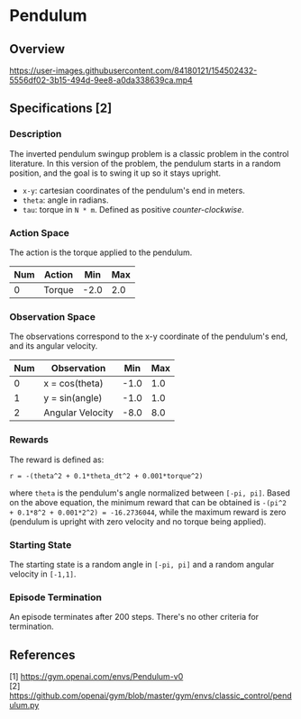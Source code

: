 # Pendulum

## Overview

https://user-images.githubusercontent.com/84180121/154502432-5556df02-3b15-494d-9ee8-a0da338639ca.mp4

## Specifications [2]

### Description

The inverted pendulum swingup problem is a classic problem in the control literature. In this version of the problem,
the pendulum starts in a random position, and the goal is to swing it up so it stays upright.

- `x-y`: cartesian coordinates of the pendulum's end in meters.
- `theta`: angle in radians.
- `tau`: torque in `N * m`. Defined as positive _counter-clockwise_.

### Action Space

The action is the torque applied to the pendulum.

| Num | Action | Min  | Max |
|-----|--------|------|-----|
| 0   | Torque | -2.0 | 2.0 |

### Observation Space

The observations correspond to the x-y coordinate of the pendulum's end, and its angular velocity.

| Num | Observation      | Min  | Max |
|-----|------------------|------|-----|
| 0   | x = cos(theta)   | -1.0 | 1.0 |
| 1   | y = sin(angle)   | -1.0 | 1.0 |
| 2   | Angular Velocity | -8.0 | 8.0 |

### Rewards

The reward is defined as:

```
r = -(theta^2 + 0.1*theta_dt^2 + 0.001*torque^2)
```

where `theta` is the pendulum's angle normalized between `[-pi, pi]`. Based on the above equation, the minimum reward
that can be obtained is `-(pi^2 + 0.1*8^2 + 0.001*2^2) = -16.2736044`, while the maximum reward is zero (pendulum is
upright with zero velocity and no torque being applied).

### Starting State

The starting state is a random angle in `[-pi, pi]` and a random angular velocity in `[-1,1]`.

### Episode Termination

An episode terminates after 200 steps. There's no other criteria for termination.

## References

[1] https://gym.openai.com/envs/Pendulum-v0 \
[2] https://github.com/openai/gym/blob/master/gym/envs/classic_control/pendulum.py
